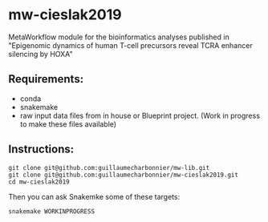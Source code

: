 # mw-cieslak2019
MetaWorkflow module for the bioinformatics analyses published in "Epigenomic dynamics of human T-cell precursors reveal TCRA enhancer silencing by HOXA"

## Requirements:
- conda
- snakemake
- raw input data files from in house or Blueprint project. (Work in progress to make these files available)

## Instructions:
```
git clone git@github.com:guillaumecharbonnier/mw-lib.git
git clone git@github.com:guillaumecharbonnier/mw-cieslak2019.git
cd mw-cieslak2019
```
Then you can ask Snakemke some of these targets:
```
snakemake WORKINPROGRESS
```
